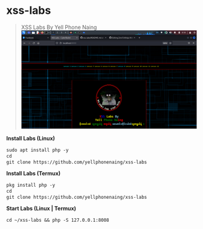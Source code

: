 # xss-labs
> XSS Labs By Yell Phone Naing
![XSS LAbs](https://raw.githubusercontent.com/yellphonenaing/xss-labs/main/Screenshot_2023-02-06_08_58_22.png)

**Install Labs (Linux)**
```
sudo apt install php -y
cd
git clone https://github.com/yellphonenaing/xss-labs
```

**Install Labs (Termux)**
```
pkg install php -y
cd
git clone https://github.com/yellphonenaing/xss-labs
```

**Start Labs (Linux | Termux)**
```
cd ~/xss-labs && php -S 127.0.0.1:8008
```
